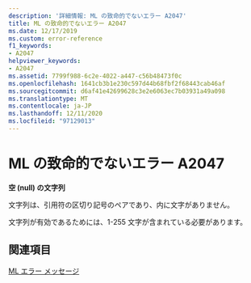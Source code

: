 ```yaml
---
description: '詳細情報: ML の致命的でないエラー A2047'
title: ML の致命的でないエラー A2047
ms.date: 12/17/2019
ms.custom: error-reference
f1_keywords:
- A2047
helpviewer_keywords:
- A2047
ms.assetid: 7799f988-6c2e-4022-a447-c56b48473f0c
ms.openlocfilehash: 1641cb3b1e230c597d44b68fbf2f68443cab46af
ms.sourcegitcommit: d6af41e42699628c3e2e6063ec7b03931a49a098
ms.translationtype: MT
ms.contentlocale: ja-JP
ms.lasthandoff: 12/11/2020
ms.locfileid: "97129013"
---
```

# <a name="ml-nonfatal-error-a2047"></a>ML の致命的でないエラー A2047

**空 (null) の文字列**

文字列は、引用符の区切り記号のペアであり、内に文字がありません。

文字列が有効であるためには、1-255 文字が含まれている必要があります。

## <a name="see-also"></a>関連項目

[ML エラー メッセージ](ml-error-messages.md)

